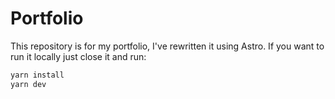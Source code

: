 # Portfolio

This repository is for my portfolio, I've rewritten it using Astro. If you want to run it locally just close it and run:

```sh
yarn install
yarn dev
```
